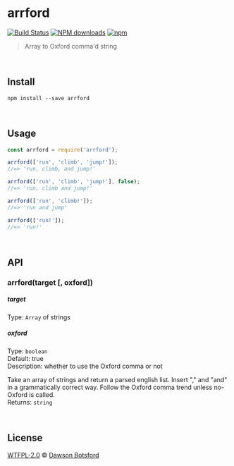 # arrford
[![Build Status](https://travis-ci.org/dawsonbotsford/arrford.svg?branch=master)](https://travis-ci.org/dawsonbotsford/arrford)
[![NPM downloads](http://img.shields.io/npm/dm/arrford.svg?style=flat)](http://npmjs.org/arrford)
[![npm](https://img.shields.io/npm/v/arrford.svg)](https://www.npmjs.com/package/arrford)

> Array to Oxford comma'd string

<br>

## Install

```
npm install --save arrford
```


<br>

## Usage

```js
const arrford = require('arrford');

arrford(['run', 'climb', 'jump!']);
//=> 'run, climb, and jump!'

arrford(['run', 'climb', 'jump!'], false);
//=> 'run, climb and jump!'

arrford(['run', 'climb!']);
//=> 'run and jump'

arrford(['run!']);
//=> 'run!'
```


<br>

## API

### arrford(target [, oxford])

##### target

Type: `Array` of strings

##### oxford

Type: `boolean`  
Default: true  
Description: whether to use the Oxford comma or not

Take an array of strings and return a parsed english list. Insert "," and "and" in a grammatically correct way. Follow the Oxford comma trend unless no-Oxford is called.  
Returns: `string`

<br>

## License

[WTFPL-2.0](https://tldrlegal.com/l/wtfpl) © [Dawson Botsford](http://dawsonbotsford.com)
